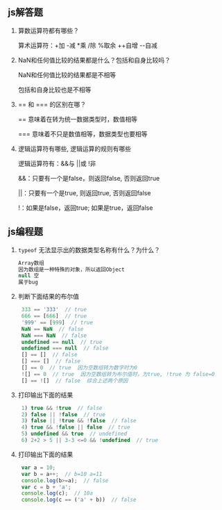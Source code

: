 ## js解答题

1. 算数运算符都有哪些？

   算术运算符：+加 -减 *乘 /除 %取余 ++自增 --自减

2. NaN和任何值比较的结果都是什么？包括和自身比较吗？

   NaN和任何值比较的结果都是不相等

   包括和自身比较也是不相等

3. == 和 === 的区别在哪？

   == 意味着在转为统一数据类型时，数值相等

   === 意味着不只是数值相等，数据类型也要相等


4. 逻辑运算符有哪些, 逻辑运算的规则有哪些

   逻辑运算符有：&&与   ||或   !非

   &&：只要有一个是false，则返回false, 否则返回true

   ||：只要有一个是true, 则返回true, 否则返回false

   !：如果是false，返回true; 如果是true，返回false


## js编程题

1. `typeof` 无法显示出的数据类型名称有什么？为什么？
   
   ```js
   Array数组
   因为数组是一种特殊的对象，所以返回Object
   null 空 
   属于bug
   ```
   
2. 判断下面结果的布尔值

   ```js
    333 == '333'  // true
    666 == [666]  // true
    '999' == [999]  // true
    NaN == NaN  // false
    NaN === NaN  // false
    undefined == null  // true
    undefined === null  // false 
    [] == []  // false
    [] === []  // false
    [] == 0  // true  因为空数组转为数字时为0
    ![] == 0  // true  因为空数组转为布尔值时，为true, !true 为 false=0
    [] == ![]  // false  综合上述两个原因
   ```

3. 打印输出下面的结果

   ```js
    1) true && !true  // false
    2) false || !false  // true
    3) false || !true && !false  // false
    4) true && !false || false  // true
    5) undefined && true  // undefined
    6) 2+2 > 5 || 3-3 <=0 && !undefined  // true
   ```

4. 打印输出下面的结果

   ```js
    var a = 10;  
    var b = a++;  // b=10 a=11
    console.log(b>=a);  // false
    var c = b + 'a';  
    console.log(c);  // 10a
    console.log(c == ('a' + b))  // false
   ```